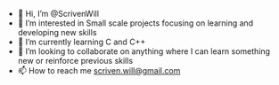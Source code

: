 - 👋 Hi, I’m @ScrivenWill
- 👀 I’m interested in Small scale projects focusing on learning and developing new skills
- 🌱 I’m currently learning C and C++
- 💞️ I’m looking to collaborate on anything where I can learn something new or reinforce previous skills
- 📫 How to reach me scriven.will@gmail.com

<!---
ScrivenWill/ScrivenWill is a ✨ special ✨ repository because its `README.md` (this file) appears on your GitHub profile.
You can click the Preview link to take a look at your changes.
--->
